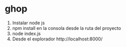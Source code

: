 # ghop

1. Instalar node js 
2. npm install en la consola desde la ruta del proyecto
3. node index.js
4. Desde el explorador http://localhost:8000/
